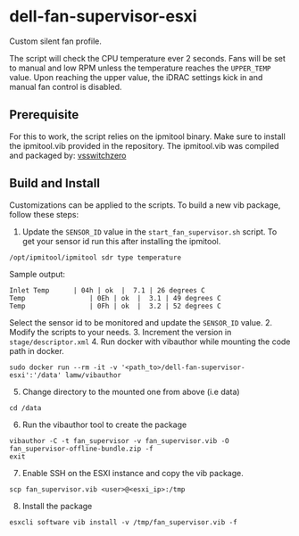 # dell-fan-supervisor-esxi
Custom silent fan profile.

The script will check the CPU temperature ever 2 seconds.
Fans will be set to manual and low RPM unless the temperature reaches the `UPPER_TEMP` value.
Upon reaching the upper value, the iDRAC settings kick in and manual fan control is disabled.

## Prerequisite
For this to work, the script relies on the ipmitool binary.
Make sure to install the ipmitool.vib provided in the repository.
The ipmitool.vib was compiled and packaged by: [vsswitchzero](https://vswitchzero.com/ipmitool-vib/)

## Build and Install
Customizations can be applied to the scripts.
To build a new vib package, follow these steps:

1. Update the `SENSOR_ID` value in the `start_fan_supervisor.sh` script.
To get your sensor id run this after installing the ipmitool.
```
/opt/ipmitool/ipmitool sdr type temperature
```
Sample output:
```
Inlet Temp		| 04h | ok  |  7.1 | 26 degrees C
Temp				| 0Eh | ok  |  3.1 | 49 degrees C
Temp				| 0Fh | ok  |  3.2 | 52 degrees C
```
Select the sensor id to be monitored and update the `SENSOR_ID` value.
2. Modify the scripts to your needs.
3. Increment the version in `stage/descriptor.xml`
4. Run docker with vibauthor while mounting the code path in docker.
```
sudo docker run --rm -it -v '<path_to>/dell-fan-supervisor-esxi':'/data' lamw/vibauthor
```
5. Change directory to the mounted one from above (i.e data)
```
cd /data
```
6. Run the vibauthor tool to create the package
```
vibauthor -C -t fan_supervisor -v fan_supervisor.vib -O fan_supervisor-offline-bundle.zip -f
exit
```
7. Enable SSH on the ESXI instance and copy the vib package.
```
scp fan_supervisor.vib <user>@<esxi_ip>:/tmp
```
8. Install the package
```
esxcli software vib install -v /tmp/fan_supervisor.vib -f
```